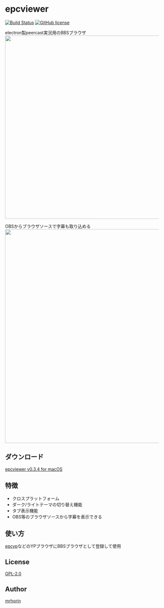 # epcviewer
[![Build Status](https://travis-ci.org/mrhorin/2ch-parser.svg?branch=master)](https://travis-ci.org/mrhorin/epcviewer)
[![GitHub license](https://img.shields.io/badge/license-GPLv2-blue.svg)](https://raw.githubusercontent.com/mrhorin/epcviewer/master/LICENSE)

electron製peercast実況用のBBSブラウザ
<img src="https://user-images.githubusercontent.com/6502717/60570760-2f4d2a00-9dad-11e9-8327-a89ee81f7379.png" width="600px" height="atuo" />

OBSからブラウザソースで字幕も取り込める
<img src="https://user-images.githubusercontent.com/6502717/60570758-2eb49380-9dad-11e9-944b-4b1558799f2c.png" width="700px" height="atuo" />

## ダウンロード
[epcviewer v0.3.4 for macOS](https://github.com/mrhorin/epcviewer/releases/download/v0.3.4/epcviewer_0.3.4_mac.dmg)

## 特徴
- クロスプラットフォーム
- ダーク/ライトテーマの切り替え機能
- タブ表示機能
- OBS等のブラウザソースから字幕を表示できる

## 使い方
[epcyp](https://github.com/mrhorin/epcyp)などのYPブラウザにBBSブラウザとして登録して使用

## License
[GPL-2.0](https://opensource.org/licenses/GPL-2.0)

## Author
[mrhorin](https://github.com/mrhorin)
